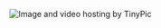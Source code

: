 <img src="http://i58.tinypic.com/mj6yqc.jpg" border="0" alt="Image and video hosting by TinyPic"></a>
